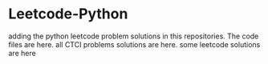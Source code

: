 # Leetcode-Python
adding the python leetcode problem solutions in this repositories. 
The code files are here.
all CTCI problems solutions are here.
some leetcode solutions are here



































































































































































































































































































































































































































